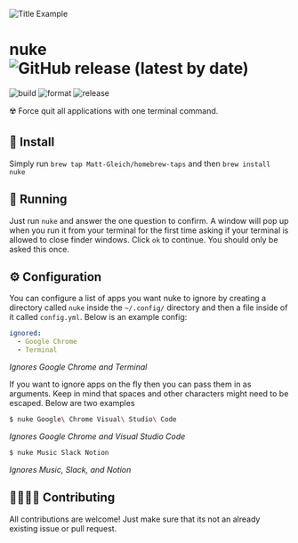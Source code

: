 ![Title Example](title.gif)

# nuke ![GitHub release (latest by date)](https://img.shields.io/github/v/release/Matt-Gleich/nuke)

![build](https://github.com/Matt-Gleich/nuke/workflows/build/badge.svg)
![format](https://github.com/Matt-Gleich/nuke/workflows/format/badge.svg)
![release](https://github.com/Matt-Gleich/nuke/workflows/release/badge.svg)

☢️ Force quit all applications with one terminal command.

## 🚀 Install

Simply run `brew tap Matt-Gleich/homebrew-taps` and then `brew install nuke`

## 🏃 Running

Just run `nuke` and answer the one question to confirm. A window will pop up when you run it from your terminal for the first time asking if your terminal is allowed to close finder windows. Click `ok` to continue. You should only be asked this once.

## ⚙️ Configuration

You can configure a list of apps you want nuke to ignore by creating a directory called `nuke` inside the `~/.config/` directory and then a file inside of it called `config.yml`. Below is an example config:

```yml
ignored:
  - Google Chrome
  - Terminal
```

_Ignores Google Chrome and Terminal_

If you want to ignore apps on the fly then you can pass them in as arguments. Keep in mind that spaces and other characters might need to be escaped. Below are two examples

```bash
$ nuke Google\ Chrome Visual\ Studio\ Code
```

_Ignores Google Chrome and Visual Studio Code_

```bash
$ nuke Music Slack Notion
```

_Ignores Music, Slack, and Notion_

## 🙋‍♀️🙋‍♂️ Contributing

All contributions are welcome! Just make sure that its not an already existing issue or pull request.
